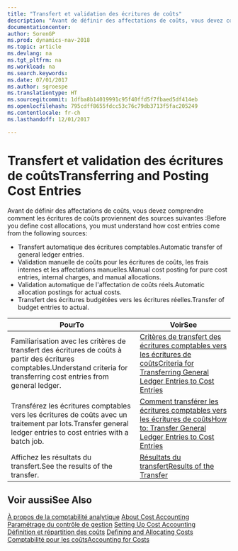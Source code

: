 ```yaml
---
title: "Transfert et validation des écritures de coûts"
description: "Avant de définir des affectations de coûts, vous devez comprendre d'où proviennent les écritures de coûts."
documentationcenter: 
author: SorenGP
ms.prod: dynamics-nav-2018
ms.topic: article
ms.devlang: na
ms.tgt_pltfrm: na
ms.workload: na
ms.search.keywords: 
ms.date: 07/01/2017
ms.author: sgroespe
ms.translationtype: HT
ms.sourcegitcommit: 1dfba8b14019991c95f40ffd5f7fbaed5df414eb
ms.openlocfilehash: 795cdff8655fdcc53c76c79db3713f5fac205249
ms.contentlocale: fr-ch
ms.lasthandoff: 12/01/2017

---
```

# <a name="transferring-and-posting-cost-entries"></a><span data-ttu-id="9d4b3-103">Transfert et validation des écritures de coûts</span><span class="sxs-lookup"><span data-stu-id="9d4b3-103">Transferring and Posting Cost Entries</span></span>
<span data-ttu-id="9d4b3-104">Avant de définir des affectations de coûts, vous devez comprendre comment les écritures de coûts proviennent des sources suivantes :</span><span class="sxs-lookup"><span data-stu-id="9d4b3-104">Before you define cost allocations, you must understand how cost entries come from the following sources:</span></span>  

-   <span data-ttu-id="9d4b3-105">Transfert automatique des écritures comptables.</span><span class="sxs-lookup"><span data-stu-id="9d4b3-105">Automatic transfer of general ledger entries.</span></span>  
-   <span data-ttu-id="9d4b3-106">Validation manuelle de coûts pour les écritures de coûts, les frais internes et les affectations manuelles.</span><span class="sxs-lookup"><span data-stu-id="9d4b3-106">Manual cost posting for pure cost entries, internal charges, and manual allocations.</span></span>  
-   <span data-ttu-id="9d4b3-107">Validation automatique de l'affectation de coûts réels.</span><span class="sxs-lookup"><span data-stu-id="9d4b3-107">Automatic allocation postings for actual costs.</span></span>  
-   <span data-ttu-id="9d4b3-108">Transfert des écritures budgétées vers les écritures réelles.</span><span class="sxs-lookup"><span data-stu-id="9d4b3-108">Transfer of budget entries to actual.</span></span>  

|<span data-ttu-id="9d4b3-109">**Pour**</span><span class="sxs-lookup"><span data-stu-id="9d4b3-109">**To**</span></span>|<span data-ttu-id="9d4b3-110">**Voir**</span><span class="sxs-lookup"><span data-stu-id="9d4b3-110">**See**</span></span>|  
|------------|-------------|  
|<span data-ttu-id="9d4b3-111">Familiarisation avec les critères de transfert des écritures de coûts à partir des écritures comptables.</span><span class="sxs-lookup"><span data-stu-id="9d4b3-111">Understand criteria for transferring cost entries from general ledger.</span></span>|[<span data-ttu-id="9d4b3-112">Critères de transfert des écritures comptables vers les écritures de coûts</span><span class="sxs-lookup"><span data-stu-id="9d4b3-112">Criteria for Transferring General Ledger Entries to Cost Entries</span></span>](finance-criteria-for-transferring-general-ledger-entries-to-cost-entries.md)|  
|<span data-ttu-id="9d4b3-113">Transférez les écritures comptables vers les écritures de coûts avec un traitement par lots.</span><span class="sxs-lookup"><span data-stu-id="9d4b3-113">Transfer general ledger entries to cost entries with a batch job.</span></span>|[<span data-ttu-id="9d4b3-114">Comment transférer les écritures comptables vers les écritures de coûts</span><span class="sxs-lookup"><span data-stu-id="9d4b3-114">How to: Transfer General Ledger Entries to Cost Entries</span></span>](finance-how-to-transfer-general-ledger-entries-to-cost-entries.md)|  
|<span data-ttu-id="9d4b3-115">Affichez les résultats du transfert.</span><span class="sxs-lookup"><span data-stu-id="9d4b3-115">See the results of the transfer.</span></span>|[<span data-ttu-id="9d4b3-116">Résultats du transfert</span><span class="sxs-lookup"><span data-stu-id="9d4b3-116">Results of the Transfer</span></span>](finance-results-of-the-transfer.md)|  

## <a name="see-also"></a><span data-ttu-id="9d4b3-117">Voir aussi</span><span class="sxs-lookup"><span data-stu-id="9d4b3-117">See Also</span></span>  
 <span data-ttu-id="9d4b3-118">[À propos de la comptabilité analytique](finance-about-cost-accounting.md) </span><span class="sxs-lookup"><span data-stu-id="9d4b3-118">[About Cost Accounting](finance-about-cost-accounting.md) </span></span>  
 <span data-ttu-id="9d4b3-119">[Paramétrage du contrôle de gestion](finance-set-up-cost-accounting.md) </span><span class="sxs-lookup"><span data-stu-id="9d4b3-119">[Setting Up Cost Accounting](finance-set-up-cost-accounting.md) </span></span>  
 <span data-ttu-id="9d4b3-120">[Définition et répartition des coûts](finance-define-and-allocate-costs.md) </span><span class="sxs-lookup"><span data-stu-id="9d4b3-120">[Defining and Allocating Costs](finance-define-and-allocate-costs.md) </span></span>  
 [<span data-ttu-id="9d4b3-121">Comptabilité pour les coûts</span><span class="sxs-lookup"><span data-stu-id="9d4b3-121">Accounting for Costs</span></span>](finance-manage-cost-accounting.md)

